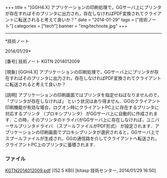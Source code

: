 ﻿+++
title = "[GGH4.X] アプリケーションの印刷処理で，GGサーバ上にプリンタが存在すればそのプリンタに出力され，存在しなければPDF変換されてクライアントに転送されると考えて良いか？"
date = "2014-01-29"
tags = ["技術ノート"]
categories = ["tech"]
banner = "img/technote.jpg"
+++

-----------------------------------------------------------------------------------------------------------------------------

*技術ノート

2014/01/29*


[番号]
技術ノート KGTN 2014012009

[現象]
[GGH4.X]
アプリケーションの印刷処理で，GGサーバ上にプリンタが存在すればそのプリンタに出力され，存在しなければPDF変換されてクライアントに転送されると考えて良いか？

[説明]
アプリケーションの印刷画面ではプリンタを指定せねばなりませんので，
「プリンタが存在しなければ」
という状況はあり得ません．GGのクライアント印刷機能が有効な場合，ログオン時にクライアントPC上に存在するプリンタに対応するプリンタ
（プロキシプリンタ）
がGGサーバ上に自動的に作成されます．この時，そのプリンタのドライバがGGサーバ上に存在しなければ，ユニバーサルプリンタドライバ
（スプールファイルがPDF形式）
が設定されます．アプリケーションの印刷画面でプロキシプリンタが選択されると，GGサーバ上でスプールファイルが生成され，GGの通信路を介してクライアントへ転送され，クライアントPC上のプリンタに蓄積されます．


### ファイル

 
 


[KGTN2014012009.pdf](http://techreport.kitasp.net/attachments/download/1500/KGTN2014012009.pdf)
 [(52.5 KB)] [kitasp 技術センター, 2014/01/29
16:50]


 


 

